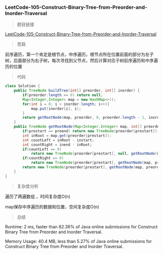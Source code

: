 ### LeetCode-105-Construct-Binary-Tree-from-Preorder-and-Inorder-Traversal

> 题目链接

[LeetCode-105-Construct-Binary-Tree-from-Preorder-and-Inorder-Traversal](https://leetcode.com/problems/construct-binary-tree-from-preorder-and-inorder-traversal/)

> 思路

前序遍历，第一个肯定是根节点，中序遍历，根节点所在位置前面的部分为左子树，后面部分为右子树，每次寻找到父节点，然后计算对应子树前序遍历和中序遍历的位置

> 代码

```java
class Solution {
    public TreeNode buildTree(int[] preorder, int[] inorder) {
        if(preorder.length == 0) return null;
        Map<Integer,Integer> map = new HashMap<>();
        for(int i = 0; i < inorder.length; i++){
            map.put(inorder[i], i);
        }
        return getRootNode(map, preorder, 0, preorder.length - 1, inorder, 0, inorder.length - 1);
    }
    public TreeNode getRootNode(Map<Integer,Integer> map, int[] preorder, int prestart, int preend, int[] inorder, int instart, int inend){
        if(prestart == preend) return new TreeNode(preorder[prestart]);
        int inRoot = map.get(preorder[prestart]);
        int countLeft = inRoot - instart;
        int countRight = inend - inRoot;
        if(countLeft == 0)
            return new TreeNode(preorder[prestart], null, getRootNode(map, preorder, prestart + 1, preend, inorder, instart + 1, inend));
        if(countRight == 0)
            return new TreeNode(preorder[prestart], getRootNode(map, preorder, prestart + 1, preend, inorder, instart, inend - 1), null);
        return new TreeNode(preorder[prestart], getRootNode(map, preorder, prestart + 1, prestart + countLeft, inorder, instart, inRoot - 1), getRootNode(map, preorder, prestart + countLeft + 1, preend, inorder, inRoot + 1, inend));
    }
}
```

> 复杂度分析

遍历了两遍数组 ，时间复杂度O(n)

map保存中序遍历的数据和位置，空间复杂度O(n)

> 总结

Runtime: 2 ms, faster than 82.36% of Java online submissions for Construct Binary Tree from Preorder and Inorder Traversal.

Memory Usage: 40.4 MB, less than 5.27% of Java online submissions for Construct Binary Tree from Preorder and Inorder Traversal.
